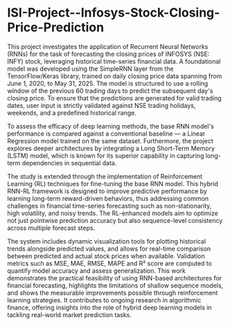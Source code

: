 # ISI-Project--Infosys-Stock-Closing-Price-Prediction
This project investigates the application of Recurrent Neural Networks (RNNs) for the task of forecasting the closing prices of INFOSYS (NSE: INFY) stock, leveraging historical time-series financial data. A foundational model was developed using the SimpleRNN layer from the TensorFlow/Keras library, trained on daily closing price data spanning from June 1, 2020, to May 31, 2025. The model is structured to use a rolling window of the previous 60 trading days to predict the subsequent day's closing price. To ensure that the predictions are generated for valid trading dates, user input is strictly validated against NSE trading holidays, weekends, and a predefined historical range.

To assess the efficacy of deep learning methods, the base RNN model's performance is compared against a conventional baseline — a Linear Regression model trained on the same dataset. Furthermore, the project explores deeper architectures by integrating a Long Short-Term Memory (LSTM) model, which is known for its superior capability in capturing long-term dependencies in sequential data.

The study is extended through the implementation of Reinforcement Learning (RL) techniques for fine-tuning the base RNN model. This hybrid RNN-RL framework is designed to improve predictive performance by learning long-term reward-driven behaviors, thus addressing common challenges in financial time-series forecasting such as non-stationarity, high volatility, and noisy trends. The RL-enhanced models aim to optimize not just pointwise prediction accuracy but also sequence-level consistency across multiple forecast steps.

The system includes dynamic visualization tools for plotting historical trends alongside predicted values, and allows for real-time comparison between predicted and actual stock prices when available. Validation metrics such as MSE, MAE, RMSE, MAPE and R² score are computed to quantify model accuracy and assess generalization. This work demonstrates the practical feasibility of using RNN-based architectures for financial forecasting, highlights the limitations of shallow sequence models, and shows the measurable improvements possible through reinforcement learning strategies. It contributes to ongoing research in algorithmic finance, offering insights into the role of hybrid deep learning models in tackling real-world market prediction tasks.
